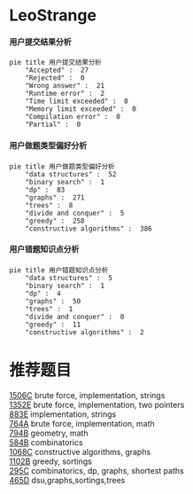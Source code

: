 # LeoStrange

<!-- tabs:start -->



#### **用户提交结果分析**

```mermaid
pie title 用户提交结果分析
    "Accepted" :  27
    "Rejected" :  0
    "Wrong answer" :  21
    "Runtime error" :  2
    "Time limit exceeded" :  0
    "Memory limit exceeded" :  0
    "Compilation error" :  0
    "Partial" :  0
```

#### **用户做题类型偏好分析**

```mermaid
pie title 用户做题类型偏好分析
    "data structures" :  52
    "binary search" :  1
    "dp" :  83
    "graphs" :  271
    "trees" :  8
    "divide and conquer" :  5
    "greedy" :  258
    "constructive algorithms" :  386
```
#### **用户错题知识点分析**

```mermaid
pie title 用户错题知识点分析
    "data structures" :  5
    "binary search" :  1
    "dp" :  4
    "graphs" :  50
    "trees" :  1
    "divide and conquer" :  0
    "greedy" :  11
    "constructive algorithms" :  2
```



<!-- tabs:end -->
# 推荐题目
[1506C](https://codeforces.com/contest/1506/problem/C)		brute force,
                        implementation,
                        strings		  
[1352E](https://codeforces.com/contest/1352/problem/E)		brute force,
                        implementation,
                        two pointers		  
[883E](https://codeforces.com/contest/883/problem/E)		implementation,
                        strings		  
[764A](https://codeforces.com/contest/764/problem/A)		brute force,
                        implementation,
                        math		  
[794B](https://codeforces.com/contest/794/problem/B)		geometry,
                        math		  
[584B](https://codeforces.com/contest/584/problem/B)		combinatorics		  
[1068C](https://codeforces.com/contest/1068/problem/C)		constructive algorithms,
                        graphs		  
[1102B](https://codeforces.com/contest/1102/problem/B)		greedy,
                        sortings		  
[295C](https://codeforces.com/contest/295/problem/C)		combinatorics,
                        dp,
                        graphs,
                        shortest paths		  
[465D](https://codeforces.com/contest/465/problem/D)		dsu,graphs,sortings,trees		  
